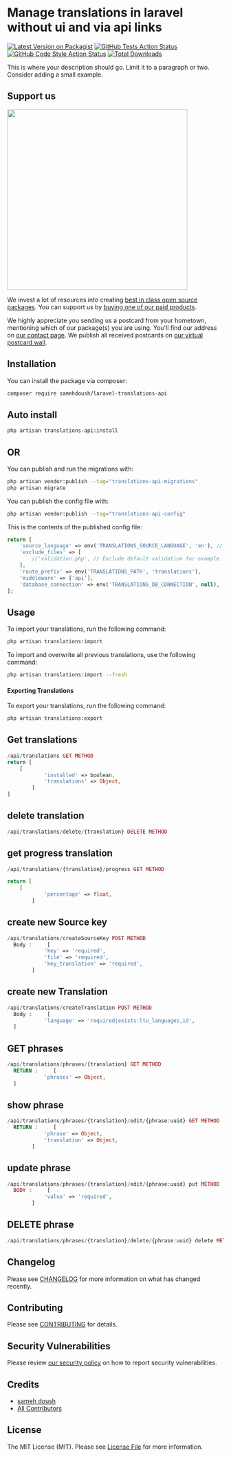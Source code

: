 # Manage translations in laravel without ui and via api links

[![Latest Version on Packagist](https://img.shields.io/packagist/v/samehdoush/laravel-translations-api.svg?style=flat-square)](https://packagist.org/packages/samehdoush/laravel-translations-api)
[![GitHub Tests Action Status](https://img.shields.io/github/actions/workflow/status/samehdoush/laravel-translations-api/run-tests.yml?branch=main&label=tests&style=flat-square)](https://github.com/samehdoush/laravel-translations-api/actions?query=workflow%3Arun-tests+branch%3Amain)
[![GitHub Code Style Action Status](https://img.shields.io/github/actions/workflow/status/samehdoush/laravel-translations-api/fix-php-code-style-issues.yml?branch=main&label=code%20style&style=flat-square)](https://github.com/samehdoush/laravel-translations-api/actions?query=workflow%3A"Fix+PHP+code+style+issues"+branch%3Amain)
[![Total Downloads](https://img.shields.io/packagist/dt/samehdoush/laravel-translations-api.svg?style=flat-square)](https://packagist.org/packages/samehdoush/laravel-translations-api)

This is where your description should go. Limit it to a paragraph or two. Consider adding a small example.

## Support us

[<img src="https://github-ads.s3.eu-central-1.amazonaws.com/laravel-translations-api.jpg?t=1" width="419px" />](https://spatie.be/github-ad-click/laravel-translations-api)

We invest a lot of resources into creating [best in class open source packages](https://spatie.be/open-source). You can support us by [buying one of our paid products](https://spatie.be/open-source/support-us).

We highly appreciate you sending us a postcard from your hometown, mentioning which of our package(s) you are using. You'll find our address on [our contact page](https://spatie.be/about-us). We publish all received postcards on [our virtual postcard wall](https://spatie.be/open-source/postcards).

## Installation


You can install the package via composer:

```bash
composer require samehdoush/laravel-translations-api
```



## Auto install
```bash
php artisan translations-api:install
```
## OR 
You can publish and run the migrations with:

```bash
php artisan vendor:publish --tag="translations-api-migrations"
php artisan migrate
```

You can publish the config file with:

```bash
php artisan vendor:publish --tag="translations-api-config"
```

This is the contents of the published config file:

```php
return [
    'source_language' => env('TRANSLATIONS_SOURCE_LANGUAGE', 'en'), // Source Language
    'exclude_files' => [
        //'validation.php', // Exclude default validation for example.
    ],
    'route_prefix' => env('TRANSLATIONS_PATH', 'translations'),
    'middleware' => ['api'],
    'database_connection' => env('TRANSLATIONS_DB_CONNECTION', null),
];
```

## Usage

To import your translations, run the following command:

```bash
php artisan translations:import
```

To import and overwrite all previous translations, use the following command:

```bash
php artisan translations:import --fresh
```
#### Exporting Translations

To export your translations, run the following command:

```bash
php artisan translations:export
```

## Get translations

```php
/api/translations GET METHOD
return [
    [
            'installed' => boolean,
            'translations' => Object,
        ]
]
```

## delete translation

```php
/api/translations/delete/{translation} DELETE METHOD

```

## get progress translation

```php
/api/translations/{translation}/progress GET METHOD

return [
    [
            'percentage' => float,
        ]
```

## create new Source key

```php
/api/translations/createSourceKey POST METHOD
  Body :     [
            'key' => 'required',
            'file' => 'required',
            'key_translation' => 'required',
        ]

```

## create new Translation

```php
/api/translations/createTranslation POST METHOD
  Body :     [
            'language' => 'required|exists:ltu_languages,id',
  ]

```

## GET phrases

```php
/api/translations/phrases/{translation} GET METHOD
  RETURN :     [
            'phrases' => Object,
  ]

```

## show phrase

```php
/api/translations/phrases/{translation}/edit/{phrase:uuid} GET METHOD
  RETURN :     [
            'phrase' => Object,
            'translation' => Object,
        ]

```

## update phrase

```php
/api/translations/phrases/{translation}/edit/{phrase:uuid} put METHOD
  BODY :     [
            'value' => 'required',
        ]

```
## DELETE phrase

```php
/api/translations/phrases/{translation}/delete/{phrase:uuid} delete METHOD


```


## Changelog

Please see [CHANGELOG](CHANGELOG.md) for more information on what has changed recently.

## Contributing

Please see [CONTRIBUTING](CONTRIBUTING.md) for details.

## Security Vulnerabilities

Please review [our security policy](../../security/policy) on how to report security vulnerabilities.

## Credits

-   [sameh doush](https://github.com/samehdoush)
-   [All Contributors](../../contributors)

## License

The MIT License (MIT). Please see [License File](LICENSE.md) for more information.
